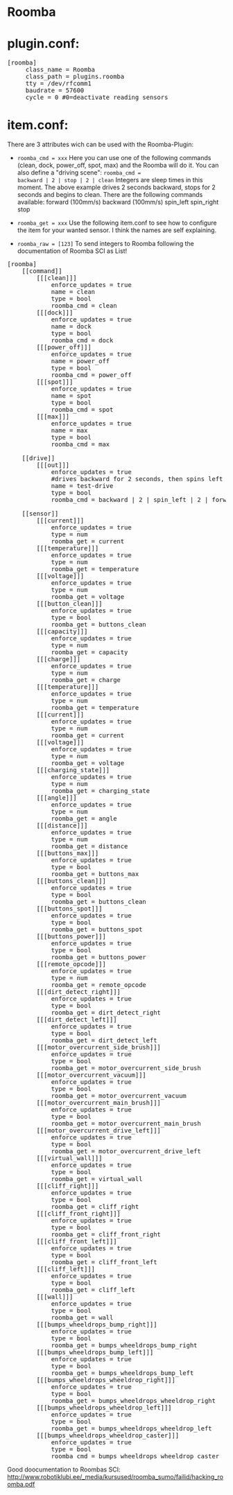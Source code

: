 Roomba
====

plugin.conf:
=
<pre>
[roomba]
     class_name = Roomba
     class_path = plugins.roomba
     tty = /dev/rfcomm1
     baudrate = 57600
     cycle = 0 #0=deactivate reading sensors
</pre>


item.conf:
=
There are 3 attributes wich can be used with the Roomba-Plugin:

* <code>roomba_cmd = xxx</code>
Here you can use one of the following commands (clean, dock, power_off, spot, max) and the Roomba will do it.
You can also define a "driving scene": <code>roomba_cmd = backward | 2 | stop | 2 | clean</code>
Integers are sleep times in this moment. The above example drives 2 seconds backward, stops for 2 seconds and begins to clean.
There are the following commands available:
forward (100mm/s)
backward (100mm/s)
spin_left
spin_right
stop

* <code>roomba_get = xxx</code>
Use the following item.conf to see how to configure the item for your wanted sensor. 
I think the names are self explaining.

* <code>roomba_raw = [123]</code>
To send integers to Roomba following the documentation of Roomba SCI as List!

<pre>[roomba]
    [[command]]
        [[[clean]]]
			enforce_updates = true
            name = clean
            type = bool
            roomba_cmd = clean
        [[[dock]]]
			enforce_updates = true
            name = dock
            type = bool
            roomba_cmd = dock
        [[[power_off]]]
			enforce_updates = true
            name = power_off
            type = bool
            roomba_cmd = power_off
        [[[spot]]]
			enforce_updates = true
            name = spot
            type = bool
            roomba_cmd = spot
        [[[max]]]
			enforce_updates = true
            name = max
            type = bool
            roomba_cmd = max
            
    [[drive]]
        [[[out]]]
			enforce_updates = true
            #drives backward for 2 seconds, then spins left for 2 seconds, then drives forward for 3 seconds, then spins right for 3 seconds, then stops and starts to clean after 2 seconds
            name = test-drive
            type = bool
            roomba_cmd = backward | 2 | spin_left | 2 | forward | 3 | spin_right | 3 | stop | 2 | clean
            
    [[sensor]]
        [[[current]]]
			enforce_updates = true
            type = num
            roomba_get = current
        [[[temperature]]]
			enforce_updates = true
            type = num
            roomba_get = temperature
        [[[voltage]]]
			enforce_updates = true
            type = num
            roomba_get = voltage
        [[[button_clean]]]
			enforce_updates = true
            type = bool
            roomba_get = buttons_clean
        [[[capacity]]]
			enforce_updates = true
            type = num
            roomba_get = capacity
        [[[charge]]]
			enforce_updates = true
            type = num
            roomba_get = charge
        [[[temperature]]]
			enforce_updates = true
            type = num
            roomba_get = temperature    
        [[[current]]]
			enforce_updates = true
            type = num
            roomba_get = current        
        [[[voltage]]]
			enforce_updates = true
            type = num
            roomba_get = voltage    
        [[[charging_state]]]
			enforce_updates = true
            type = num
            roomba_get = charging_state
        [[[angle]]]
			enforce_updates = true
            type = num
            roomba_get = angle
        [[[distance]]]
			enforce_updates = true
            type = num
            roomba_get = distance
        [[[buttons_max]]]
			enforce_updates = true
            type = bool
            roomba_get = buttons_max
        [[[buttons_clean]]]
			enforce_updates = true
            type = bool
            roomba_get = buttons_clean
        [[[buttons_spot]]]
			enforce_updates = true
            type = bool
            roomba_get = buttons_spot
        [[[buttons_power]]]
			enforce_updates = true
            type = bool
            roomba_get = buttons_power
        [[[remote_opcode]]]
			enforce_updates = true
            type = num
            roomba_get = remote_opcode
        [[[dirt_detect_right]]]
			enforce_updates = true
            type = bool
            roomba_get = dirt_detect_right
        [[[dirt_detect_left]]]
			enforce_updates = true
            type = bool
            roomba_get = dirt_detect_left
        [[[motor_overcurrent_side_brush]]]
			enforce_updates = true
            type = bool
            roomba_get = motor_overcurrent_side_brush
        [[[motor_overcurrent_vacuum]]]
			enforce_updates = true
            type = bool
            roomba_get = motor_overcurrent_vacuum
        [[[motor_overcurrent_main_brush]]]
			enforce_updates = true
            type = bool
            roomba_get = motor_overcurrent_main_brush
        [[[motor_overcurrent_drive_left]]]
			enforce_updates = true
            type = bool
            roomba_get = motor_overcurrent_drive_left
        [[[virtual_wall]]]
			enforce_updates = true
            type = bool
            roomba_get = virtual_wall
        [[[cliff_right]]]
			enforce_updates = true
            type = bool
            roomba_get = cliff_right
        [[[cliff_front_right]]]
			enforce_updates = true
            type = bool
            roomba_get = cliff_front_right
        [[[cliff_front_left]]]
			enforce_updates = true
            type = bool
            roomba_get = cliff_front_left
        [[[cliff_left]]]
			enforce_updates = true
            type = bool
            roomba_get = cliff_left
        [[[wall]]]
			enforce_updates = true
            type = bool
            roomba_get = wall
        [[[bumps_wheeldrops_bump_right]]]
			enforce_updates = true
            type = bool
            roomba_get = bumps_wheeldrops_bump_right
        [[[bumps_wheeldrops_bump_left]]]
			enforce_updates = true
            type = bool
            roomba_get = bumps_wheeldrops_bump_left
        [[[bumps_wheeldrops_wheeldrop_right]]]
			enforce_updates = true
            type = bool
            roomba_get = bumps_wheeldrops_wheeldrop_right
        [[[bumps_wheeldrops_wheeldrop_left]]]
			enforce_updates = true
            type = bool
            roomba_get = bumps_wheeldrops_wheeldrop_left
        [[[bumps_wheeldrops_wheeldrop_caster]]]
			enforce_updates = true
            type = bool
            roomba_cmd = bumps_wheeldrops_wheeldrop_caster
</pre>

Good doocumentation to Roombas SCI: http://www.robotiklubi.ee/_media/kursused/roomba_sumo/failid/hacking_roomba.pdf
